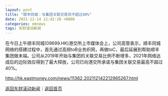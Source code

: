 ```yaml
---
layout: post
title: "顺丰同城：与集团关联交易将不超过40%"
date: 2021-12-14 12:42:20 +0800
categories: emnews
tags: 东财滚动新闻
---
```


在今日上午顺丰同城(09699.HK)港交所上市媒体会上，公司高管表示，顺丰同城网络的搭建过程中，首先通过高频toB业务织网，再做toC，最后延展到帮助顺丰集团做末端。公司从2019年开始与集团的关联交易比例不断增多，2021年网络达成后的边际效应得到了最大释放，公司已向港交所承诺与集团关联交易最高不超过40%。

<http://hk.eastmoney.com/news/11362,202112142212965267.html>

[返回东财滚动新闻](//finews.withounder.com/emnews/)｜[返回首页](//finews.withounder.com/)